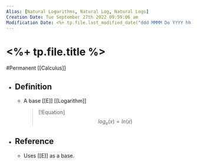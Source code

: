 ```yaml
---
Alias: [Natural Logarithms, Natural Log, Natural Logs]
Creation Date: Tue September 27th 2022 09:59:06 am 
Modification Date: <%+ tp.file.last_modified_date("ddd MMMM Do YYYY hh:mm:ss a") %>
---
```

# <%+ tp.file.title %>
#Permanent [[Calculus]]

- ## Definition
	- A base [[E]] [[Logarithm]]
	  > [!Equation]
	  > $$log_{e}(x)=ln(x)$$
- ## Reference
	- Uses [[E]] as a base.